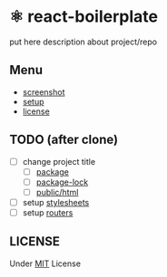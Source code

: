 # ⚛️ react-boilerplate

put here description about project/repo

## Menu

-   [screenshot](./screenshots/README.md)
-   [setup](./CRA.md)
-   [license](./LICENSE)

## TODO (after clone)

- [ ] change project title
  - [ ] [package](./package.json)
  - [ ] [package-lock](./package-lock.json)
  - [ ] [public/html](./public/index.html)
- [ ] setup [stylesheets](./src/styles)
- [ ] setup [routers](./src/router.js)

## LICENSE

Under [MIT](./LICENSE) License

